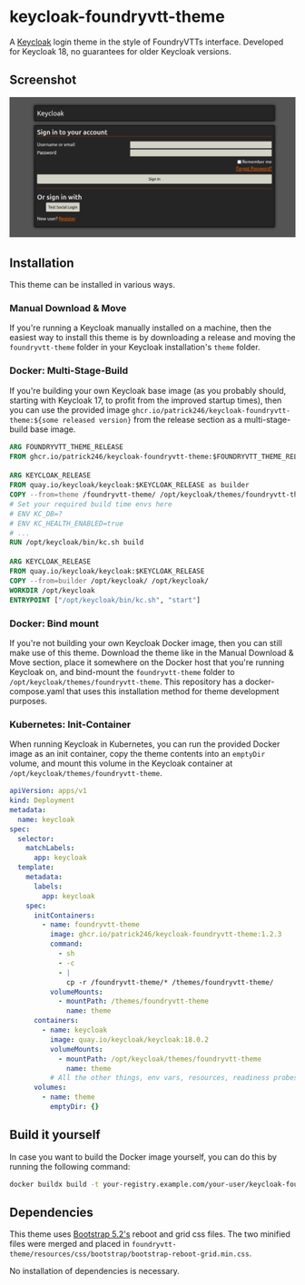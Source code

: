 # keycloak-foundryvtt-theme
A [Keycloak](https://www.keycloak.org/) login theme in the style of FoundryVTTs interface. Developed for Keycloak 18, no guarantees for older Keycloak versions.

## Screenshot
![](images/login-page.png)

## Installation
This theme can be installed in various ways.

### Manual Download & Move
If you're running a Keycloak manually installed on a machine, then the easiest way to install this theme is by downloading a release and moving the `foundryvtt-theme` folder in your Keycloak installation's `theme` folder.

### Docker: Multi-Stage-Build
If you're building your own Keycloak base image (as you probably should, starting with Keycloak 17, to profit from the improved startup times), then you can use the provided image `ghcr.io/patrick246/keycloak-foundryvtt-theme:${some released version}` from the release section as a multi-stage-build base image.

```Dockerfile
ARG FOUNDRYVTT_THEME_RELEASE
FROM ghcr.io/patrick246/keycloak-foundryvtt-theme:$FOUNDRYVTT_THEME_RELEASE as theme

ARG KEYCLOAK_RELEASE
FROM quay.io/keycloak/keycloak:$KEYCLOAK_RELEASE as builder
COPY --from=theme /foundryvtt-theme/ /opt/keycloak/themes/foundryvtt-theme/
# Set your required build time envs here
# ENV KC_DB=?
# ENV KC_HEALTH_ENABLED=true
# ...
RUN /opt/keycloak/bin/kc.sh build

ARG KEYCLOAK_RELEASE
FROM quay.io/keycloak/keycloak:$KEYCLOAK_RELEASE
COPY --from=builder /opt/keycloak/ /opt/keycloak/
WORKDIR /opt/keycloak
ENTRYPOINT ["/opt/keycloak/bin/kc.sh", "start"]
```

### Docker: Bind mount
If you're not building your own Keycloak Docker image, then you can still make use of this theme. Download the theme like in the Manual Download & Move section, place it somewhere on the Docker host that you're running Keycloak on, and bind-mount the `foundryvtt-theme` folder to `/opt/keycloak/themes/foundryvtt-theme`. This repository has a docker-compose.yaml that uses this installation method for theme development purposes.

### Kubernetes: Init-Container
When running Keycloak in Kubernetes, you can run the provided Docker image as an init container, copy the theme contents into an `emptyDir` volume, and mount this volume in the Keycloak container at `/opt/keycloak/themes/foundryvtt-theme`.

```yaml
apiVersion: apps/v1
kind: Deployment
metadata:
  name: keycloak
spec:
  selector:
    matchLabels:
      app: keycloak
  template:
    metadata:
      labels:
        app: keycloak
    spec:
      initContainers:
        - name: foundryvtt-theme
          image: ghcr.io/patrick246/keycloak-foundryvtt-theme:1.2.3
          command:
            - sh
            - -c
            - |
              cp -r /foundryvtt-theme/* /themes/foundryvtt-theme/
          volumeMounts:
            - mountPath: /themes/foundryvtt-theme
              name: theme
      containers:
        - name: keycloak
          image: quay.io/keycloak/keycloak:18.0.2
          volumeMounts:
            - mountPath: /opt/keycloak/themes/foundryvtt-theme
              name: theme
          # All the other things, env vars, resources, readiness probes, ports,  ...
      volumes:
        - name: theme
          emptyDir: {}
```

## Build it yourself
In case you want to build the Docker image yourself, you can do this by running the following command:

```bash
docker buildx build -t your-registry.example.com/your-user/keycloak-foundryvtt-theme:v0.0.2 .
```

## Dependencies
This theme uses [Bootstrap 5.2's](https://github.com/twbs/bootstrap/tree/v5.2.0-beta1) reboot and grid css files. The two minified files were merged and placed in `foundryvtt-theme/resources/css/bootstrap/bootstrap-reboot-grid.min.css`.

No installation of dependencies is necessary.